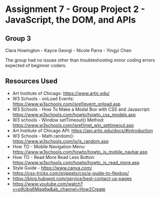 # Assignment 7 - Group Project 2 - JavaScript, the DOM, and APIs

## Group 3

Clara Howington - Kayce Georgi - Nicole Parra - Yingyi Chen

The group had no issues other than troubleshooting minor coding errors expected of beginner coders.

## Resources Used

* Art Institute of Chicago: https://www.artic.edu/
* W3 Schools - onLoad Events: https://www.w3schools.com/jsref/event_onload.asp
* W3 Schools - How To Make a Modal Box with CSS and Javascript: https://www.w3schools.com/howto/howto_css_modals.asp
* W3 schools - Window setTimeout() Method: https://www.w3schools.com/jsref/met_win_settimeout.asp
* Art Institute of Chicago API: https://api.artic.edu/docs/#introduction
* W3 Schools - Math.random(): https://www.w3schools.com/js/js_random.asp
* How TO - Mobile Navigation Menu: https://www.w3schools.com/howto/howto_js_mobile_navbar.asp
* How TO - Read More Read Less Button: https://www.w3schools.com/howto/howto_js_read_more.asp
* Style Guide - https://www.canva.com/
* https://css-tricks.com/snippets/css/a-guide-to-flexbox/
* https://blog.hubspot.com/service/best-contact-us-pages
* https://www.youtube.com/watch?v=p9Ubg6Mqq6w&ab_channel=How2Create

